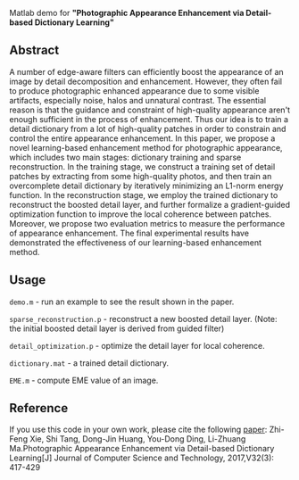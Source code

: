 Matlab demo for **"Photographic Appearance Enhancement via Detail-based Dictionary Learning"**

## Abstract
 
 A number of edge-aware filters can efficiently boost the appearance of an image by detail decomposition and enhancement. However, they often fail to produce photographic enhanced appearance due to some visible artifacts, especially noise, halos and unnatural contrast. The essential reason is that the guidance and constraint of high-quality appearance aren't enough sufficient in the process of enhancement. Thus our idea is to train a detail dictionary from a lot of high-quality patches in order to constrain and control the entire appearance enhancement. In this paper, we propose a novel learning-based enhancement method for photographic appearance, which includes two main stages: dictionary training and sparse reconstruction. In the training stage, we construct a training set of detail patches by extracting from some high-quality photos, and then train an overcomplete detail dictionary by iteratively minimizing an L1-norm energy function. In the reconstruction stage, we employ the trained dictionary to reconstruct the boosted detail layer, and further formalize a gradient-guided optimization function to improve the local coherence between patches. Moreover, we propose two evaluation metrics to measure the performance of appearance enhancement. The final experimental results have demonstrated the effectiveness of our learning-based enhancement method.

## Usage

`demo.m` - run an example to see the result shown in the paper.

`sparse_reconstruction.p` - reconstruct a new boosted detail layer. (Note: the initial boosted detail layer is derived from guided filter)

`detail_optimization.p` - optimize the detail layer for local coherence.

`dictionary.mat` - a trained detail dictionary.

`EME.m` - compute EME value of an image.

## Reference

If you use this code in your own work, please cite the following [paper](http://jcst.ict.ac.cn:8080/jcst/EN/10.1007/s11390-017-1733-z): Zhi-Feng Xie, Shi Tang, Dong-Jin Huang, You-Dong Ding, Li-Zhuang Ma.Photographic Appearance Enhancement via Detail-based Dictionary Learning[J]  Journal of Computer Science and Technology, 2017,V32(3): 417-429
